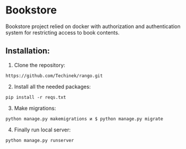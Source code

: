 # Bookstore
Bookstore project relied on docker with authorization and authentication system for restricting access to book contents.

## Installation:
1. Clone the repository:
```
https://github.com/Techinek/rango.git
```
2. Install all the needed packages:
```
pip install -r reqs.txt
```
3. Make migrations:
```
python manage.py makemigrations и $ python manage.py migrate
```
4. Finally run local server:
```
python manage.py runserver
```
